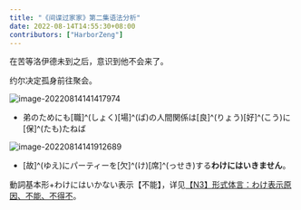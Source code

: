 ```yaml
---
title: "《间谍过家家》第二集语法分析"
date: 2022-08-14T14:55:30+08:00
contributors: ["HarborZeng"]
---
```


在苦等洛伊德未到之后，意识到他不会来了。

约尔决定孤身前往聚会。

![image-20220814141417974](https://tellyouwhat-static-1251995834.cos.ap-chongqing.myqcloud.com/images/image-20220814141417974.png)

- 弟のためにも[職]^(しょく)[場]^(ば)の人間関係は[良]^(りょう)[好]^(こう)に[保]^(たも)たねば

![image-20220814141912689](https://tellyouwhat-static-1251995834.cos.ap-chongqing.myqcloud.com/images/image-20220814141912689.png)

- [故]^(ゆえ)にパーティーを[欠]^(け)[席]^(っせき)する**わけにはいきません**。

動詞基本形+わけにはいかない表示【不能】，详见[【N3】形式体言：わけ表示原因、不能、不得不](/grammar/n3/形式体言わけ/)。
